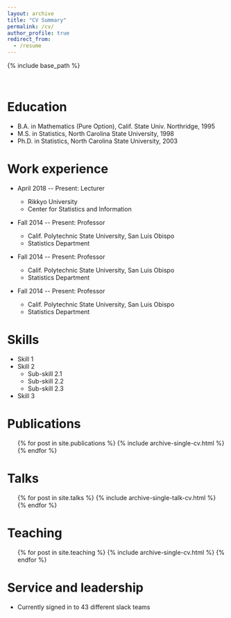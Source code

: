 ```yaml
---
layout: archive
title: "CV Summary"
permalink: /cv/
author_profile: true
redirect_from:
  - /resume
---
```


{% include base_path %}

<br>

Education
======
* B.A. in Mathematics (Pure Option), Calif. State Univ. Northridge, 1995
* M.S. in Statistics, North Carolina State University, 1998
* Ph.D. in Statistics, North Carolina State University, 2003

Work experience
======
* April 2018 -- Present: Lecturer
  * Rikkyo University
  * Center for Statistics and Information

* Fall 2014 -- Present: Professor
  * Calif. Polytechnic State University, San Luis Obispo
  * Statistics Department

* Fall 2014 -- Present: Professor
  * Calif. Polytechnic State University, San Luis Obispo
  * Statistics Department

* Fall 2014 -- Present: Professor
  * Calif. Polytechnic State University, San Luis Obispo
  * Statistics Department

Skills
======
* Skill 1
* Skill 2
  * Sub-skill 2.1
  * Sub-skill 2.2
  * Sub-skill 2.3
* Skill 3

Publications
======
  <ul>{% for post in site.publications %}
    {% include archive-single-cv.html %}
  {% endfor %}</ul>

Talks
======
  <ul>{% for post in site.talks %}
    {% include archive-single-talk-cv.html %}
  {% endfor %}</ul>

Teaching
======
  <ul>{% for post in site.teaching %}
    {% include archive-single-cv.html %}
  {% endfor %}</ul>

Service and leadership
======
* Currently signed in to 43 different slack teams
